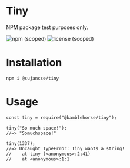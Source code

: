 # Tiny
NPM package test purposes only.

![npm (scoped)](https://img.shields.io/npm/v/@sujancse/tiny.svg)
![license (scoped)](https://img.shields.io/github/license/sujancse/tiny.svg)

# Installation
```
npm i @sujancse/tiny
```

# Usage
```
const tiny = require("@bamblehorse/tiny");

tiny("So much space!");
//=> "Somuchspace!"

tiny(1337);
//=> Uncaught TypeError: Tiny wants a string!
//    at tiny (<anonymous>:2:41)
//    at <anonymous>:1:1
```



